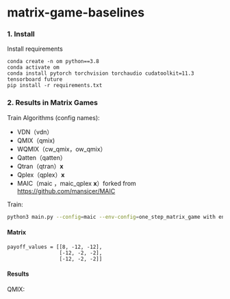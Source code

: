 # matrix-game-baselines

###  1. Install

Install requirements

```shell
conda create -n om python==3.8
conda activate om
conda install pytorch torchvision torchaudio cudatoolkit=11.3 tensorboard future
pip install -r requirements.txt
```

### 2. Results in Matrix Games 

Train Algorithms (config names): 
- VDN（vdn）
- QMIX（qmix)  
- WQMIX（cw_qmix，ow_qmix）
- Qatten（qatten）
- Qtran（qtran）**x**
- Qplex（qplex）**x**
- MAIC（maic ，maic_qplex **x**）forked from https://github.com/mansicer/MAIC

Train:

``` sh
python3 main.py --config=maic --env-config=one_step_matrix_game with env_args.map_name=one_step_matrix_game
```
#### Matrix

```
payoff_values = [[8, -12, -12],
                 [-12, -2, -2],
                 [-12, -2, -2]]
```

#### Results

QMIX:

